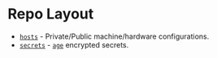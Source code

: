 # **Repo Layout** #
- [``hosts``](hosts) - Private/Public machine/hardware configurations.
- [``secrets``](secrets) - [``age``](https://github.com/FiloSottile/age) encrypted secrets.
